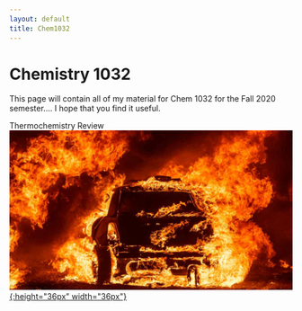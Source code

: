 ```yaml
---
layout: default
title: Chem1032
---
```

# Chemistry 1032
This page will contain all of my material for Chem 1032 for the Fall 2020 semester.... I hope that you find it useful.

Thermochemistry Review
[![thermochem](/images/thermochem.jpg){:height="36px" width="36px"}](Chem_1032_Thermochem_Review.pdf)
